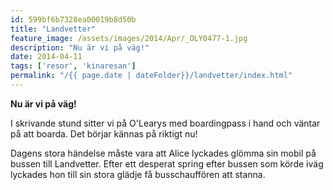 ```yaml
---
id: 599bf6b7328ea00019b8d50b
title: "Landvetter"
feature_image: /assets/images/2014/Apr/_OLY0477-1.jpg
description: "Nu är vi på väg!"
date: 2014-04-11
tags: ['resor', 'kinaresan']
permalink: "/{{ page.date | dateFolder}}/landvetter/index.html"  
---
```


**Nu är vi på väg!**

I skrivande stund sitter vi på O'Learys med boardingpass i hand och väntar på att boarda. Det börjar kännas på riktigt nu!

Dagens stora händelse måste vara att Alice lyckades glömma sin mobil på bussen till Landvetter. Efter ett desperat spring efter bussen som körde iväg lyckades hon till sin stora glädje få busschauffören att stanna.
